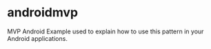 androidmvp
==========

MVP Android Example used to explain how to use this pattern in your Android applications. 
